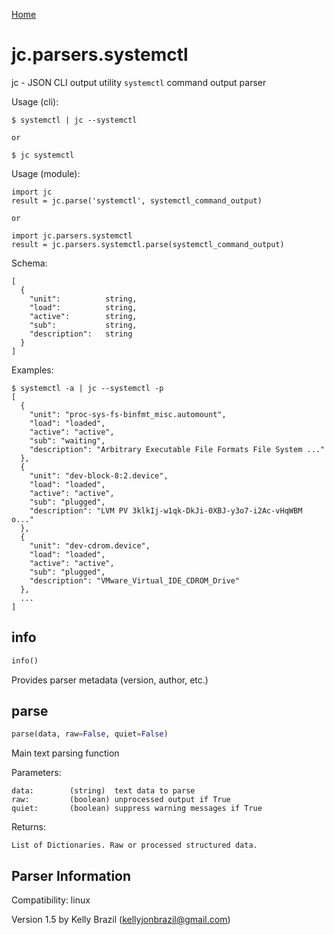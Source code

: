 [Home](https://kellyjonbrazil.github.io/jc/)

# jc.parsers.systemctl
jc - JSON CLI output utility `systemctl` command output parser

Usage (cli):

    $ systemctl | jc --systemctl

    or

    $ jc systemctl

Usage (module):

    import jc
    result = jc.parse('systemctl', systemctl_command_output)

    or

    import jc.parsers.systemctl
    result = jc.parsers.systemctl.parse(systemctl_command_output)

Schema:

    [
      {
        "unit":          string,
        "load":          string,
        "active":        string,
        "sub":           string,
        "description":   string
      }
    ]

Examples:

    $ systemctl -a | jc --systemctl -p
    [
      {
        "unit": "proc-sys-fs-binfmt_misc.automount",
        "load": "loaded",
        "active": "active",
        "sub": "waiting",
        "description": "Arbitrary Executable File Formats File System ..."
      },
      {
        "unit": "dev-block-8:2.device",
        "load": "loaded",
        "active": "active",
        "sub": "plugged",
        "description": "LVM PV 3klkIj-w1qk-DkJi-0XBJ-y3o7-i2Ac-vHqWBM o..."
      },
      {
        "unit": "dev-cdrom.device",
        "load": "loaded",
        "active": "active",
        "sub": "plugged",
        "description": "VMware_Virtual_IDE_CDROM_Drive"
      },
      ...
    ]


## info
```python
info()
```
Provides parser metadata (version, author, etc.)

## parse
```python
parse(data, raw=False, quiet=False)
```

Main text parsing function

Parameters:

    data:        (string)  text data to parse
    raw:         (boolean) unprocessed output if True
    quiet:       (boolean) suppress warning messages if True

Returns:

    List of Dictionaries. Raw or processed structured data.

## Parser Information
Compatibility:  linux

Version 1.5 by Kelly Brazil (kellyjonbrazil@gmail.com)
